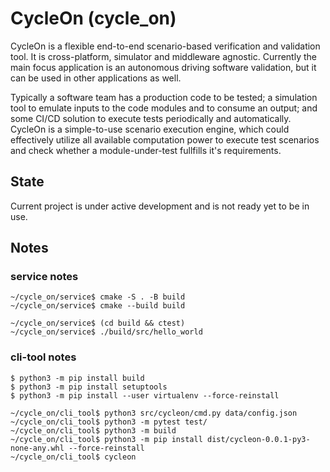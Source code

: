 # CycleOn (cycle_on)

CycleOn is a flexible end-to-end scenario-based verification and validation tool. It is cross-platform, simulator and middleware agnostic. Currently the main focus application is an autonomous driving software validation, but it can be used in other applications as well.

Typically a software team has a production code to be tested; a simulation tool to emulate inputs to the code modules and to consume an output; and some CI/CD solution to execute tests periodically and automatically. CycleOn is a simple-to-use scenario execution engine, which could effectively utilize all available computation power to execute test scenarios and check whether a module-under-test fullfills it's requirements.

## State

Current project is under active development and is not ready yet to be in use.

## Notes

### service notes

```
~/cycle_on/service$ cmake -S . -B build
~/cycle_on/service$ cmake --build build

~/cycle_on/service$ (cd build && ctest)
~/cycle_on/service$ ./build/src/hello_world
```

### cli-tool notes
```
$ python3 -m pip install build
$ python3 -m pip install setuptools
$ python3 -m pip install --user virtualenv --force-reinstall

~/cycle_on/cli_tool$ python3 src/cycleon/cmd.py data/config.json
~/cycle_on/cli_tool$ python3 -m pytest test/
~/cycle_on/cli_tool$ python3 -m build
~/cycle_on/cli_tool$ python3 -m pip install dist/cycleon-0.0.1-py3-none-any.whl --force-reinstall
~/cycle_on/cli_tool$ cycleon
```
